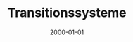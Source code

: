 ---
title: Transitionssysteme
description: Lernzettel - Endliche Automaten, formale Sprachen und Entscheidbarkeit
draft: true
date: 2000-01-01
tags:
---